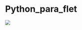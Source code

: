 ﻿# Python_para_flet 

 <img src ="https://images.datacamp.com/image/upload/v1646560927/shutterstock_1329434768_bf9003ea47.jpg">
